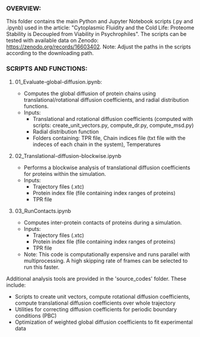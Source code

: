 ### OVERVIEW:
This folder contains the main Python and Jupyter Notebook scripts (.py and .ipynb) used in the article: "Cytoplasmic Fluidity and the Cold Life: Proteome Stability is Decoupled from Viability in Psychrophiles". 
The scripts can be tested with available data on Zenodo: https://zenodo.org/records/16603402.
Note: Adjust the paths in the scripts according to the downloading path.

### SCRIPTS AND FUNCTIONS:

1) 01_Evaluate-global-diffusion.ipynb:
   - Computes the global diffusion of protein chains using translational/rotational diffusion coefficients, and radial distribution functions.
   - Inputs:
     - Translational and rotational diffusion coefficients (computed with scripts: create_unit_vectors.py, compute_dr.py, compute_msd.py)
     - Radial distribution function
     - Folders containing: TPR file, Chain indices file (txt file with the indeces of each chain in the system), Temperatures

2) 02_Translational-diffusion-blockwise.ipynb
   - Performs a blockwise analysis of translational diffusion coefficients for proteins within the simulation.
   - Inputs:
     - Trajectory files (.xtc)
     - Protein index file (file containing index ranges of proteins)
     - TPR file

3) 03_RunContacts.ipynb
   - Computes inter-protein contacts of proteins during a simulation.
   - Inputs:
     - Trajectory files (.xtc)
     - Protein index file (file containing index ranges of proteins)
     - TPR file
    - Note: This code is computationally expensive and runs parallel with multiprocessing. A high skipping rate of frames can be 
      selected to run this faster.

Additional analysis tools are provided in the 'source_codes' folder. These include:
- Scripts to create unit vectors, compute rotational diffusion coefficients, compute translational diffusion coefficients over whole trajectory
- Utilities for correcting diffusion coefficients for periodic boundary conditions (PBC)
- Optimization of weighted global diffusion coefficients to fit experimental data


